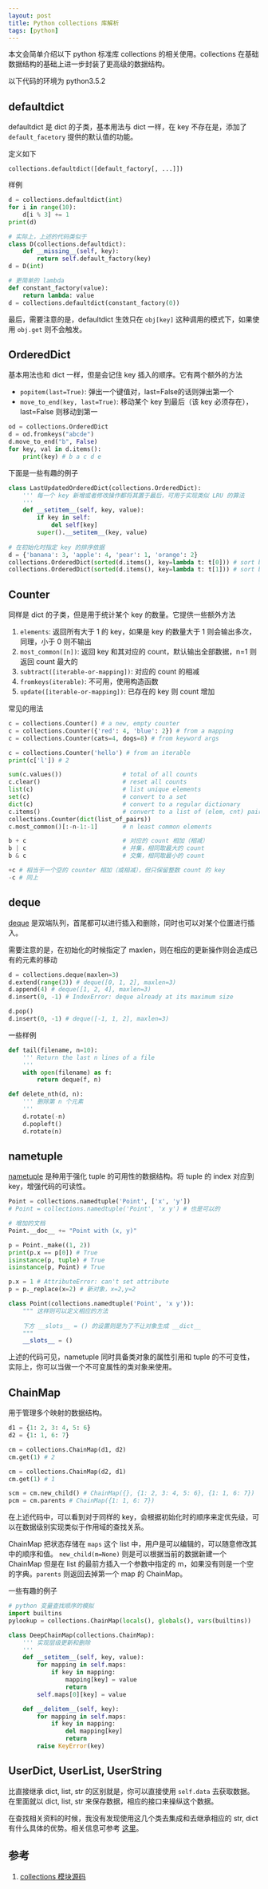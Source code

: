 ```yaml
---
layout: post
title: Python collections 库解析
tags: [python]
---
```


本文会简单介绍以下 python 标准库 collections 的相关使用。collections 在基础数据结构的基础上进一步封装了更高级的数据结构。

以下代码的环境为 python3.5.2

defaultdict
---

defaultdict 是 dict 的子类，基本用法与 dict 一样，在 key 不存在是，添加了 `default_facetory` 提供的默认值的功能。

定义如下

```
collections.defaultdict([default_factory[, ...]])
```

样例

```python
d = collections.defaultdict(int)
for i in range(10):
    d[i % 3] += 1
print(d)

# 实际上，上述的代码类似于
class D(collections.defaultdict):
    def __missing__(self, key):
        return self.default_factory(key)
d = D(int)

# 更简单的 lambda
def constant_factory(value):
    return lambda: value
d = collections.defaultdict(constant_factory(0))
```

最后，需要注意的是，defaultdict 生效只在 `obj[key]` 这种调用的模式下，如果使用 `obj.get` 则不会触发。

OrderedDict
---

基本用法也和 dict 一样，但是会记住 key 插入的顺序。它有两个额外的方法

 - `popitem(last=True)`: 弹出一个键值对，last=False的话则弹出第一个
 - `move_to_end(key, last=True)`: 移动某个 key 到最后（该 key 必须存在），last=False 则移动到第一

```python
od = collections.OrderedDict
d = od.fromkeys("abcde")
d.move_to_end("b", False)
for key, val in d.items():
    print(key) # b a c d e
```

下面是一些有趣的例子

```python
class LastUpdatedOrderedDict(collections.OrderedDict):
    ''' 每一个 key 新增或者修改操作都将其置于最后，可用于实现类似 LRU 的算法
    '''
    def __setitem__(self, key, value):
        if key in self:
            del self[key]
        super().__setitem__(key, value)
        
# 在初始化时指定 key 的排序依据
d = {'banana': 3, 'apple': 4, 'pear': 1, 'orange': 2}
collections.OrderedDict(sorted(d.items(), key=lambda t: t[0])) # sort by key
collections.OrderedDict(sorted(d.items(), key=lambda t: t[1])) # sort by value
```

Counter
---

同样是 dict 的子类，但是用于统计某个 key 的数量。它提供一些额外方法

1. `elements`: 返回所有大于 1 的 key，如果是 key 的数量大于 1 则会输出多次，同理，小于 0 则不输出
2. `most_common([n])`: 返回 key 和其对应的 count，默认输出全部数据，n=1 则返回 count 最大的
3. `subtract([iterable-or-mapping])`: 对应的 count 的相减
4. `fromkeys(iterable)`: 不可用，使用构造函数
5. `update([iterable-or-mapping])`: 已存在的 key 则 count 增加

常见的用法

```python
c = collections.Counter() # a new, empty counter
c = collections.Counter({'red': 4, 'blue': 2}) # from a mapping
c = collections.Counter(cats=4, dogs=8) # from keyword args

c = collections.Counter('hello') # from an iterable
print(c['l']) # 2

sum(c.values())                 # total of all counts
c.clear()                       # reset all counts
list(c)                         # list unique elements
set(c)                          # convert to a set
dict(c)                         # convert to a regular dictionary
c.items()                       # convert to a list of (elem, cnt) pairs
collections.Counter(dict(list_of_pairs))
c.most_common()[:-n-1:-1]       # n least common elements

b + c                           # 对应的 count 相加（相减）
b | c                           # 并集，相同取最大的 count
b & c                           # 交集，相同取最小的 count

+c # 相当于一个空的 counter 相加（或相减），但只保留整数 count 的 key
-c # 同上
```

deque
---

[deque](https://docs.python.org/3/library/collections.html#deque-objects) 是双端队列，首尾都可以进行插入和删除，同时也可以对某个位置进行插入。

需要注意的是，在初始化的时候指定了 maxlen，则在相应的更新操作则会造成已有的元素的移动

```python
d = collections.deque(maxlen=3)
d.extend(range(3)) # deque([0, 1, 2], maxlen=3)
d.append(4) # deque([1, 2, 4], maxlen=3)
d.insert(0, -1) # IndexError: deque already at its maximum size

d.pop()
d.insert(0, -1) # deque([-1, 1, 2], maxlen=3)
```

一些样例

```python
def tail(filename, n=10):
    ''' Return the last n lines of a file
    '''
    with open(filename) as f:
        return deque(f, n)

def delete_nth(d, n):
    ''' 删除第 n 个元素
    '''
    d.rotate(-n)
    d.popleft()
    d.rotate(n)
```

nametuple
---

[nametuple](https://docs.python.org/3/library/collections.html#collections.namedtuple) 是种用于强化 tuple 的可用性的数据结构。将 tuple 的 index 对应到 key，增强代码的可读性。

```python
Point = collections.namedtuple('Point', ['x', 'y'])
# Point = collections.namedtuple('Point', 'x y') # 也是可以的

# 增加的文档
Point.__doc__ += "Point with (x, y)"

p = Point._make((1, 2))
print(p.x == p[0]) # True
isinstance(p, tuple) # True
isinstance(p, Point) # True

p.x = 1 # AttributeError: can't set attribute
p = p._replace(x=2) # 新对象，x=2,y=2
```

```python
class Point(collections.namedtuple('Point', 'x y')):
    """ 这样则可以定义相应的方法
    
    下方 __slots__ = () 的设置则是为了不让对象生成 __dict__
    """
    __slots__ = ()
```

上述的代码可见，nametuple 同时具备类对象的属性引用和 tuple 的不可变性，实际上，你可以当做一个不可变属性的类对象来使用。

ChainMap
---

用于管理多个映射的数据结构。

```python
d1 = {1: 2, 3: 4, 5: 6}
d2 = {1: 1, 6: 7}

cm = collections.ChainMap(d1, d2)
cm.get(1) # 2

cm = collections.ChainMap(d2, d1)
cm.get(1) # 1

scm = cm.new_child() # ChainMap({}, {1: 2, 3: 4, 5: 6}, {1: 1, 6: 7})
pcm = cm.parents # ChainMap({1: 1, 6: 7})
```

在上述代码中，可以看到对于同样的 key，会根据初始化时的顺序来定优先级，可以在数据级别实现类似于作用域的查找关系。

ChainMap 把状态存储在 `maps` 这个 list 中，用户是可以编辑的，可以随意修改其中的顺序和值。 `new_child(m=None)` 则是可以根据当前的数据新建一个 ChainMap 但是在 list 的最前方插入一个参数中指定的 m，如果没有则是一个空的字典。`parents` 则返回去掉第一个 map 的 ChainMap。

一些有趣的例子

```python
# python 变量查找顺序的模拟
import builtins
pylookup = collections.ChainMap(locals(), globals(), vars(builtins))

class DeepChainMap(collections.ChainMap):
    ''' 实现层级更新和删除
    '''
    def __setitem__(self, key, value):
        for mapping in self.maps:
            if key in mapping:
                mapping[key] = value
                return
        self.maps[0][key] = value

    def __delitem__(self, key):
        for mapping in self.maps:
            if key in mapping:
                del mapping[key]
                return
        raise KeyError(key)
```

UserDict, UserList, UserString
---

比直接继承 dict, list, str 的区别就是，你可以直接使用 `self.data` 去获取数据。在里面就以 dict, list, str 来保存数据，相应的接口来操纵这个数据。

在查找相关资料的时候，我没有发现使用这几个类去集成和去继承相应的 str, dict 有什么具体的优势。相关信息可参考 [这里](http://stackoverflow.com/questions/7148419/subclass-dict-userdict-dict-or-abc)。

参考
---

1. [collections 模块源码](https://hg.python.org/cpython/file/tip/Modules/_collectionsmodule.c)
